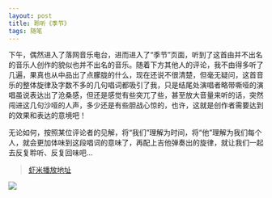 ```yaml
---
layout: post
title: 聆听《季节》
tags: 随笔
---
```


下午，偶然进入了落网音乐电台，进而进入了“季节”页面，听到了这首由并不出名的音乐人创作的貌似也并不出名的音乐。随着下方其他人的评论，我不由得多听了几遍，果真也从中品出了点朦胧的什么，现在还说不很清楚，但毫无疑问，这首音乐的整体旋律及字数不多的几句唱词都吸引了我，只是结尾处演唱者略带嘶哑的演唱虽说表达出了沧桑感，但还是感觉有些突兀了些，甚至放大音量来听的话，突然闯进这几句沙哑的人声，多少还是有些胆战心惊的，也许，这就是创作者需要达到的效果和表达的意境吧！

无论如何，按照某位评论者的见解，将“我们”理解为时间，将“他”理解为我们每个人，就会更加体味到这段唱词的意味了，再配上吉他弹奏出的旋律，就让我们一起去反复聆听、反复回味吧...

> [虾米播放地址](http://www.xiami.com/song/1769294496)

![](http://image.cpxxpc.com/jijie.jpg)

